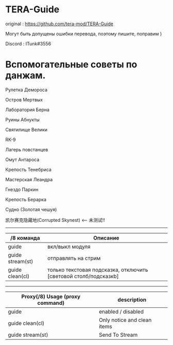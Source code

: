TERA-Guide
======
original : https://github.com/tera-mod/TERA-Guide

Могут быть допущены ошибки перевода, поэтому пишите, поправим )

Discord :  ITunk#3556


# Вспомогательные советы по данжам.

Рулетка Демороса

Остров Мертвых

Лаборатория Берна

Руины Абнукты

Святилище Велики

RK-9

Лагерь повстанцев

Омут Антароса

Крепость Тенебриса

Мастерская Леандра

Гнездо Паркин

Крепость Берарка

Судно (Золотая чешуя)

凯尔赛克隐藏地(Corrupted Skynest) <-- 未测试!!

------

/8 команда  | Описание
--- | ---
guide | вкл/выкл модуля
guide stream(st)| отправлять на стрим
guide clean(cl) | только текстовая подсказка, отключить [световой столб/подсказкb]

------

Proxy(/8) Usage (proxy command) | description
--- | ---
guide | enabled / disabled
guide clean(cl) | Only notice and clean items
guide stream(st) | Send To Stream

